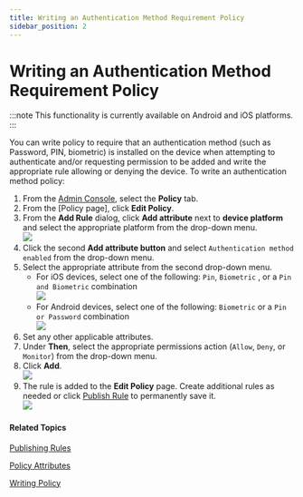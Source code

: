 ```yaml
---
title: Writing an Authentication Method Requirement Policy
sidebar_position: 2
---   
```


Writing an Authentication Method Requirement Policy
===================================================

:::note
This functionality is currently available on Android and iOS platforms.
:::

You can write policy to require that an authentication method (such as Password, PIN, biometric) is installed on the device when attempting to authenticate and/or requesting permission to be added and write the appropriate rule allowing or denying the device. To write an authentication method policy:

1.  From the [Admin Console](/docs/secure-work/workforce-settings/admin-console/admin-console-login), select the **Policy** tab.
2.  From the [Policy page]<!-- (Defining_Policy.htm#Policy_page) -->, click **Edit Policy**. 
3.  From the **Add Rule** dialog, click **Add attribute** next to **device platform** and select the appropriate platform from the drop-down menu.  
    ![](/images/policy/device_platform_ios.PNG)
4.  Click the second **Add attribute button** and select `Authentication method enabled` from the drop-down menu.
5.  Select the appropriate attribute from the second drop-down menu.
    *   For iOS devices, select one of the following: `Pin`, `Biometric` , or a `Pin and Biometric` combination  
        ![](/images/policy/authentication_method_ios.PNG)
    *   For Android devices, select one of the following: `Biometric` or a `Pin or Password` combination  
        ![](/images/policy/authentication_method_android.PNG)
6.  Set any other applicable attributes.
7.  Under **Then**, select the appropriate permissions action (`Allow`, `Deny`, or `Monitor`) from the drop-down menu.
8.  Click **Add**.  
    ![](/images/policy/authentication_method_android_biometric.PNG)
9.  The rule is added to the **Edit Policy** page. Create additional rules as needed or click [Publish Rule](/docs/secure-work/workforce-settings/policy/policy-publish-rules/publishing-rules) to permanently save it.  
    ![](/images/policy/authentication_method_android_biometric_edit_screen.PNG)

#### Related Topics

[Publishing Rules](/docs/secure-work/workforce-settings/policy/policy-publish-rules/publishing-rules)

[Policy Attributes](/docs/secure-work/workforce-settings/policy/policy-writing/policy-attributes)

[Writing Policy](/docs/secure-work/workforce-settings/policy/policy-writing/writing-policy)